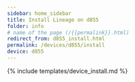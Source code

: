 ```yaml
---
sidebar: home_sidebar
title: Install Lineage on d855
folder: info
# name of the page (/{{permalink}}.html)
redirect_from: d855_install.html
permalink: /devices/d855/install
device: d855
---
```

{% include templates/device_install.md %}
